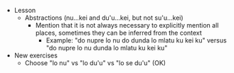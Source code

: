 * Lesson
    * Abstractions (nu...kei and du'u...kei, but not su'u...kei)
      * Mention that it is not always necessary to explicitly mention all places, sometimes they can be inferred from the context
        * Example: "do nupre lo nu do dunda lo mlatu ku kei ku" versus "do nupre lo nu dunda lo mlatu ku kei ku"
* New exercises
    * Choose "lo nu" vs "lo du'u" vs "lo se du'u" (OK)
